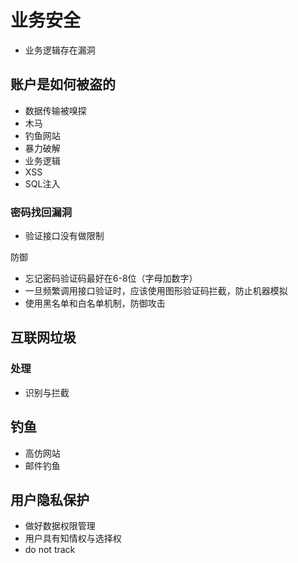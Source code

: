 # 业务安全

- 业务逻辑存在漏洞

## 账户是如何被盗的

- 数据传输被嗅探
- 木马
- 钓鱼网站
- 暴力破解
- 业务逻辑
- XSS
- SQL注入

### 密码找回漏洞

- 验证接口没有做限制

防御

- 忘记密码验证码最好在6-8位（字母加数字）
- 一旦频繁调用接口验证时，应该使用图形验证码拦截，防止机器模拟
- 使用黑名单和白名单机制，防御攻击

## 互联网垃圾

### 处理

- 识别与拦截

## 钓鱼

- 高仿网站
- 邮件钓鱼

## 用户隐私保护

- 做好数据权限管理
- 用户具有知情权与选择权
- do not track